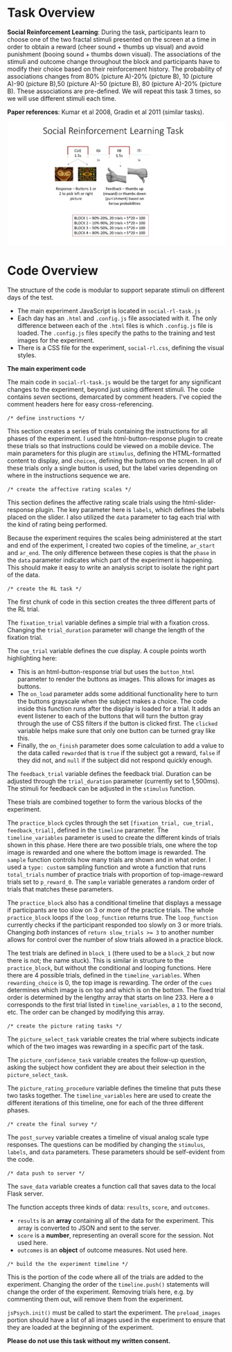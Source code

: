 
# Task Overview

**Social Reinforcement Learning**: During the task, participants learn to choose one of the two fractal stimuli presented on the screen at a time in order to obtain a reward (cheer sound + thumbs up visual) and avoid punishment (booing sound + thumbs down visual). The associations of the stimuli and outcome change throughout the block and participants have to modify their choice based on their reinforcement history. The probability of associations changes from 80% (picture A)-20% (picture B), 10 (picture A)-90 (picture B),50 (picture A)-50 (picture B), 80 (picture A)-20% (picture B). These associations are pre-defined. We will repeat this task 3 times, so we will use different stimuli each time.

**Paper references**: Kumar et al 2008, Gradin et al 2011 (similar tasks).

![](trial-explain.jpg)

# Code Overview

The structure of the code is modular to support separate stimuli on different days of the test.

* The main experiment JavaScript is located in `social-rl-task.js`
* Each day has an `.html` and `.config.js` file associated with it. The only difference between each of the `.html` files is which `.config.js` file is loaded. The `.config.js` files specify the paths to the training and test images for the experiment.
* There is a CSS file for the experiment, `social-rl.css`, defining the visual styles.

**The main experiment code**

The main code in `social-rl-task.js` would be the target for any significant changes to the experiment, beyond just using different stimuli. The code contains _seven_ sections, demarcated by comment headers. I've copied the comment headers here for easy cross-referencing.

`/* define instructions */`

This section creates a series of trials containing the instructions for all phases of the experiment. I used the html-button-response plugin to create these trials so that instructions could be viewed on a mobile device. The main parameters for this plugin are `stimulus`, defining the HTML-formatted content to display, and `choices`, defining the buttons on the screen. In all of these trials only a single button is used, but the label varies depending on where in the instructions sequence we are.

`/* create the affective rating scales */`

This section defines the affective rating scale trials using the html-slider-response plugin. The key parameter here is `labels`, which defines the labels placed on the slider. I also utilized the `data` parameter to tag each trial with the kind of rating being performed.

Because the experiment requires the scales being administered at the start and end of the experiment, I created two copies of the timeline, `ar_start` and `ar_end`. The only difference between these copies is that the `phase` in the `data` parameter indicates which part of the experiment is happening. This should make it easy to write an analysis script to isolate the right part of the data.

`/* create the RL task */`

The first chunk of code in this section creates the three different parts of the RL trial. 

The `fixation_trial` variable defines a simple trial with a fixation cross. Changing the `trial_duration` parameter will change the length of the fixation trial.

The `cue_trial` variable defines the cue display. A couple points worth highlighting here:
* This is an html-button-response trial but uses the `button_html` parameter to render the buttons as images. This allows for images as buttons. 
* The `on_load` parameter adds some additional functionality here to turn the buttons grayscale when the subject makes a choice. The code inside this function runs after the display is loaded for a trial. It adds an event listener to each of the buttons that will turn the button gray through the use of CSS filters if the button is clicked first. The `clicked` variable helps make sure that only one button can be turned gray like this.
* Finally, the `on_finish` parameter does some calculation to add a value to the data called `rewarded` that is `true` if the subject got a reward, `false` if they did not, and `null` if the subject did not respond quickly enough.

The `feedback_trial` variable defines the feedback trial. Duration can be adjusted through the `trial_duration` parameter (currently set to 1,500ms). The stimuli for feedback can be adjusted in the `stimulus` function.

These trials are combined together to form the various blocks of the experiment.

The `practice_block` cycles through the set `[fixation_trial, cue_trial, feedback_trial]`, defined in the `timeline` parameter. The `timeline_variables` parameter is used to create the different kinds of trials shown in this phase. Here there are two possible trials, one where the top image is rewarded and one where the bottom image is rewarded. The `sample` function controls how many trials are shown and in what order. I used a `type: custom` sampling function and wrote a function that runs `total_trials` number of practice trials with proportion of top-image-reward trials set to `p_reward_0`. The `sample` variable generates a random order of trials that matches these parameters.

The `practice_block` also has a conditional timeline that displays a message if participants are too slow on 3 or more of the practice trials. The whole `practice_block` loops if the `loop_function` returns true. The `loop_function` currently checks if the participant responded too slowly on 3 or more trials. Changing *both* instances of `return slow_trials >= 3` to another number allows for control over the number of slow trials allowed in a practice block.

The test trials are defined in `block_1` (there used to be a `block_2` but now there is not; the name stuck). This is similar in structure to the `practice_block`, but without the conditional and looping functions. Here there are 4 possible trials, defined in the `timeline_variables`. When `rewarding_choice` is 0, the top image is rewarding. The order of the `cues` determines which image is on top and which is on the bottom. The fixed trial order is determined by the lengthy array that starts on line 233. Here a `0` corresponds to the first trial listed in `timeline_variables`, a `1` to the second, etc. The order can be changed by modifying this array.


`/* create the picture rating tasks */`

The `picture_select_task` variable creates the trial where subjects indicate which of the two images was rewarding in a specific part of the task. 

The `picture_confidence_task` variable creates the follow-up question, asking the subject how confident they are about their selection in the `picture_select_task`. 

The `picture_rating_procedure` variable defines the timeline that puts these two tasks together. The `timeline_variables` here are used to create the different iterations of this timeline, one for each of the three different phases.


`/* create the final survey */`

The `post_survey` variable creates a timeline of visual analog scale type responses. The questions can be modified by changing the `stimulus`, `labels`, and `data` parameters. These parameters should be self-evident from the code.


`/* data push to server */`

The `save_data` variable creates a function call that saves data to the local Flask server.

The function accepts three kinds of data: `results`, `score`, and `outcomes`.

* `results` is an **array** containing all of the data for the experiment. This array is converted to JSON and sent to the server.
* `score` is a **number**, representing an overall score for the session. Not used here.
* `outcomes` is an **object** of outcome measures. Not used here.

`/* build the the experiment timeline */`

This is the portion of the code where all of the trials are added to the experiment. Changing the order of the `timeline.push()` statements will change the order of the experiment. Removing trials here, e.g. by commenting them out, will remove them from the experiment.

`jsPsych.init()` must be called to start the experiment. The `preload_images` portion should have a list of all images used in the experiment to ensure that they are loaded at the beginning of the experiment. 

**Please do not use this task without my written consent.**
